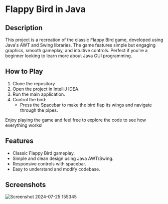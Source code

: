 # Flappy Bird in Java

## Description
This project is a recreation of the classic Flappy Bird game, developed using Java's AWT and Swing libraries. The game features simple but engaging graphics, smooth gameplay, and intuitive controls. Perfect if you're a beginner looking to learn more about Java GUI programming.

## How to Play
1. Clone the repository
2. Open the project in IntelliJ IDEA.
3. Run the main application.
4. Control the bird:
   - Press the Spacebar to make the bird flap its wings and navigate through the pipes.

Enjoy playing the game and feel free to explore the code to see how everything works!

## Features
- Classic Flappy Bird gameplay.
- Simple and clean design using Java AWT/Swing.
- Responsive controls with spacebar.
- Easy to understand and modify codebase.

## Screenshots

![Screenshot 2024-07-25 155345](https://github.com/user-attachments/assets/a2408d93-0df8-41e3-a80a-3473dffb27f0)

